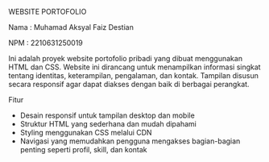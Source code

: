 WEBSITE PORTOFOLIO

Nama : Muhamad Aksyal Faiz Destian

NPM : 2210631250019

Ini adalah proyek website portofolio pribadi yang dibuat menggunakan HTML dan CSS. Website ini dirancang untuk menampilkan informasi singkat tentang identitas, keterampilan, pengalaman, dan kontak. Tampilan disusun secara responsif agar dapat diakses dengan baik di berbagai perangkat.

Fitur
- Desain responsif untuk tampilan desktop dan mobile
- Struktur HTML yang sederhana dan mudah dipahami
- Styling menggunakan CSS melalui CDN
- Navigasi yang memudahkan pengguna mengakses bagian-bagian penting seperti profil, skill, dan kontak
